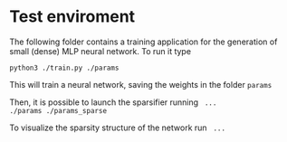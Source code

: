 # Test enviroment

The following folder contains a training application for the generation of small (dense) MLP neural network.
To run it type

<code>python3 ./train.py ./params</code>

This will train a neural network, saving the weights in the folder 
<code>params</code>

Then, it is possible to launch the sparsifier running
<code> ... ./params ./params_sparse</code>

To visualize the sparsity structure of the network run
<code> ... </code>



